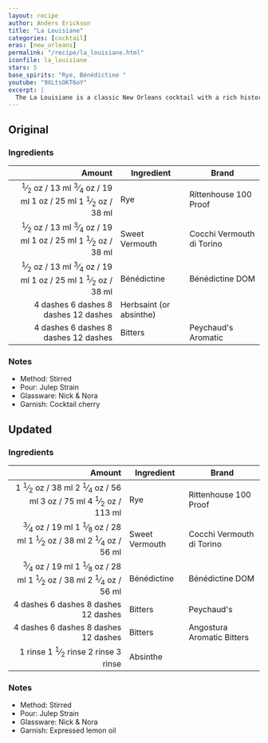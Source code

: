 ```yaml
---
layout: recipe
author: Anders Erickson
title: "La Louisiane"
categories: [cocktail]
eras: [new_orleans]
permalink: "/recipe/la_louisiane.html"
iconfile: la_louisiane
stars: 5
base_spirits: "Rye, Bénédictine "
youtube: "9XLtsOKT6oY"
excerpt: |
  The La Louisiane is a classic New Orleans cocktail with a rich history dating back to the 19th century. It is a rye-based Sweet Manhattan made even sweeter with herbal Bénédictine liqueur and bittered with Peychaud's and absinthe.
---
```


<div class="subrecipe" markdown="1">

## Original

### Ingredients

|   Amount | Ingredient              | Brand                     |
| -------: | ----------------------- | ------------------------- |
|   <span class="onex active"> <sup>1</sup>&frasl;<sub>2</sub> oz  / 13 ml</span> <span class="onehalfx"> <sup>3</sup>&frasl;<sub>4</sub> oz  / 19 ml</span> <span class="twox">1 oz  / 25 ml</span> <span class="threex">1 <sup>1</sup>&frasl;<sub>2</sub> oz  / 38 ml</span>| Rye                     | Rittenhouse 100 Proof     |
|   <span class="onex active"> <sup>1</sup>&frasl;<sub>2</sub> oz  / 13 ml</span> <span class="onehalfx"> <sup>3</sup>&frasl;<sub>4</sub> oz  / 19 ml</span> <span class="twox">1 oz  / 25 ml</span> <span class="threex">1 <sup>1</sup>&frasl;<sub>2</sub> oz  / 38 ml</span>| Sweet Vermouth          | Cocchi Vermouth di Torino |
|   <span class="onex active"> <sup>1</sup>&frasl;<sub>2</sub> oz  / 13 ml</span> <span class="onehalfx"> <sup>3</sup>&frasl;<sub>4</sub> oz  / 19 ml</span> <span class="twox">1 oz  / 25 ml</span> <span class="threex">1 <sup>1</sup>&frasl;<sub>2</sub> oz  / 38 ml</span>| Bénédictine             | Bénédictine DOM           |
| <span class="onex active">4 dashes</span> <span class="onehalfx">6 dashes</span> <span class="twox">8 dashes</span> <span class="threex">12 dashes</span>| Herbsaint (or absinthe) |
| <span class="onex active">4 dashes</span> <span class="onehalfx">6 dashes</span> <span class="twox">8 dashes</span> <span class="threex">12 dashes</span>| Bitters                 | Peychaud's Aromatic       |

### Notes

- Method: Stirred
- Pour: Julep Strain
- Glassware: Nick & Nora
- Garnish: Cocktail cherry

</div>
<div class="subrecipe" markdown="1">

## Updated

### Ingredients

|   Amount | Ingredient     | Brand                      |
| -------: | -------------- | -------------------------- |
|   <span class="onex active">1 <sup>1</sup>&frasl;<sub>2</sub> oz  / 38 ml</span> <span class="onehalfx">2 <sup>1</sup>&frasl;<sub>4</sub> oz  / 56 ml</span> <span class="twox">3 oz  / 75 ml</span> <span class="threex">4 <sup>1</sup>&frasl;<sub>2</sub> oz  / 113 ml</span>| Rye            | Rittenhouse 100 Proof      |
|  <span class="onex active"> <sup>3</sup>&frasl;<sub>4</sub> oz  / 19 ml</span> <span class="onehalfx">1 <sup>1</sup>&frasl;<sub>8</sub> oz  / 28 ml</span> <span class="twox">1 <sup>1</sup>&frasl;<sub>2</sub> oz  / 38 ml</span> <span class="threex">2 <sup>1</sup>&frasl;<sub>4</sub> oz  / 56 ml</span>| Sweet Vermouth | Cocchi Vermouth di Torino  |
|  <span class="onex active"> <sup>3</sup>&frasl;<sub>4</sub> oz  / 19 ml</span> <span class="onehalfx">1 <sup>1</sup>&frasl;<sub>8</sub> oz  / 28 ml</span> <span class="twox">1 <sup>1</sup>&frasl;<sub>2</sub> oz  / 38 ml</span> <span class="threex">2 <sup>1</sup>&frasl;<sub>4</sub> oz  / 56 ml</span>| Bénédictine    | Bénédictine DOM            |
| <span class="onex active">4 dashes</span> <span class="onehalfx">6 dashes</span> <span class="twox">8 dashes</span> <span class="threex">12 dashes</span>| Bitters        | Peychaud's                 |
| <span class="onex active">4 dashes</span> <span class="onehalfx">6 dashes</span> <span class="twox">8 dashes</span> <span class="threex">12 dashes</span>| Bitters        | Angostura Aromatic Bitters |
|  <span class="onex active">1 rinse </span> <span class="onehalfx">1 <sup>1</sup>&frasl;<sub>2</sub> rinse </span> <span class="twox">2 rinse </span> <span class="threex">3 rinse </span>| Absinthe       |

### Notes

- Method: Stirred
- Pour: Julep Strain
- Glassware: Nick & Nora
- Garnish: Expressed lemon oil

</div>

    
<script type="application/ld+json">
{
  "": "https://schema.org",
  "": "Recipe",
  "author": "{{ page.author }}",
  "description": "{{ page.excerpt }}",
  "image": "{% for ingredient in site.data[page.iconfile].images.ingredient limit: 1 %}{{ ingredient.url }}{% endfor %}",
  "recipeIngredient": [
    "  0.5 oz Rye                    ",
  "  0.5 oz Sweet Vermouth         ",
  "  0.5 oz Bénédictine            ",
  "4 dashes Bitters                ",
  "  1.5 oz Rye           ",
  " 0.75 oz Sweet Vermouth",
  " 0.75 oz Bénédictine   ",
  "4 dashes Bitters       ",
  "4 dashes Bitters       ",
],
  "name": "{{ page.title }}",
  "recipeInstructions": "
- Method: Stirred
- Pour: Julep Strain
- Glassware: Nick & Nora
- Garnish: Cocktail cherry

</div>
<div class="subrecipe" markdown="1">

## Updated

### Ingredients

|   Amount | Ingredient     | Brand                      |
| -------: | -------------- | -------------------------- |
|   1.5 oz | Rye            | Rittenhouse 100 Proof      |
|  0.75 oz | Sweet Vermouth | Cocchi Vermouth di Torino  |
|  0.75 oz | Bénédictine    | Bénédictine DOM            |
| 4 dashes | Bitters        | Peychaud's                 |
| 4 dashes | Bitters        | Angostura Aromatic Bitters |
|  1 rinse | Absinthe       |

### Notes

- Method: Stirred
- Pour: Julep Strain
- Glassware: Nick & Nora
- Garnish: Expressed lemon oil

</div>
",
  "recipeYield": "1 cocktail",
}
</script>

    